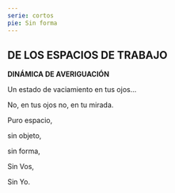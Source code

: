 ```yaml
---
serie: cortos
pie: Sin forma
---
```


## DE LOS ESPACIOS DE TRABAJO

**DINÁMICA DE AVERIGUACIÓN**

Un estado de vaciamiento en tus ojos…

No, en tus ojos no, en tu mirada.

Puro espacio,

sin objeto,

sin forma,

Sin Vos,

Sin Yo.

